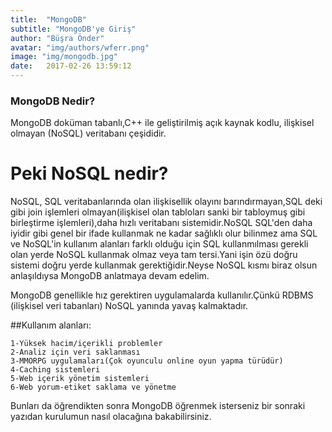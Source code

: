 ```yaml
---
title:  "MongoDB"
subtitle: "MongoDB'ye Giriş"
author: "Büşra Önder"
avatar: "img/authors/wferr.png"
image: "img/mongodb.jpg"
date:   2017-02-26 13:59:12
---
```


### MongoDB Nedir?

MongoDB doküman tabanlı,C++ ile geliştirilmiş açık kaynak kodlu, ilişkisel olmayan (NoSQL) veritabanı çeşididir.

# Peki NoSQL nedir?

NoSQL, SQL veritabanlarında olan ilişkisellik olayını barındırmayan,SQL deki gibi join işlemleri olmayan(ilişkisel olan tabloları sanki bir tabloymuş gibi birleştirme işlemleri),daha hızlı veritabanı sistemidir.NoSQL SQL'den daha iyidir gibi genel bir ifade kullanmak ne kadar sağlıklı olur bilinmez ama SQL ve NoSQL'in kullanım alanları farklı olduğu için SQL kullanmılması gerekli olan yerde NoSQL kullanmak olmaz veya tam tersi.Yani işin özü doğru sistemi doğru yerde kullanmak gerektiğidir.Neyse NoSQL kısmı biraz olsun anlaşıldıysa MongoDB anlatmaya devam edelim.

MongoDB genellikle hız gerektiren uygulamalarda kullanılır.Çünkü RDBMS (ilişkisel veri tabanları)  NoSQL yanında yavaş kalmaktadır.

##Kullanım alanları:
	

	1-Yüksek hacim/içerikli problemler
	2-Analiz için veri saklanması
	3-MMORPG uygulamaları(Çok oyunculu online oyun yapma türüdür)
	4-Caching sistemleri
	5-Web içerik yönetim sistemleri
	6-Web yorum-etiket saklama ve yönetme

Bunları da öğrendikten sonra MongoDB öğrenmek isterseniz  bir sonraki yazıdan kurulumun nasıl olacağına bakabilirsiniz.


